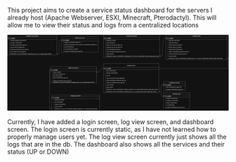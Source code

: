 This project aims to create a service status dashboard for the servers I already host (Apache Webserver, ESXI, Minecraft, Pterodactyl). This will allow me to view their status and logs from a centralized locations

![erd.png](docs/ERD/erd.png) 

Currently, I have added a login screen, log view screen, and dashboard screen.
The login screen is currently static, as I have not learned how to properly manage users yet.
The log view screen currently just shows all the logs that are in the db.
The dashboard also shows all the services and their status (UP or DOWN)